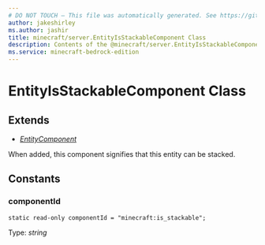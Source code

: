 ```yaml
---
# DO NOT TOUCH — This file was automatically generated. See https://github.com/mojang/minecraftapidocsgenerator to modify descriptions, examples, etc.
author: jakeshirley
ms.author: jashir
title: minecraft/server.EntityIsStackableComponent Class
description: Contents of the @minecraft/server.EntityIsStackableComponent class.
ms.service: minecraft-bedrock-edition
---
```

# EntityIsStackableComponent Class

## Extends
- [*EntityComponent*](EntityComponent.md)

When added, this component signifies that this entity can be stacked.

## Constants

### **componentId**
`static read-only componentId = "minecraft:is_stackable";`

Type: *string*
